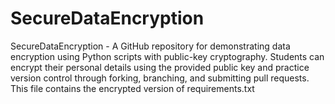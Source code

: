 # SecureDataEncryption
SecureDataEncryption - A GitHub repository for demonstrating data encryption using Python scripts with public-key cryptography. Students can encrypt their personal details using the provided public key and practice version control through forking, branching, and submitting pull requests.
This file contains the encrypted version of requirements.txt
